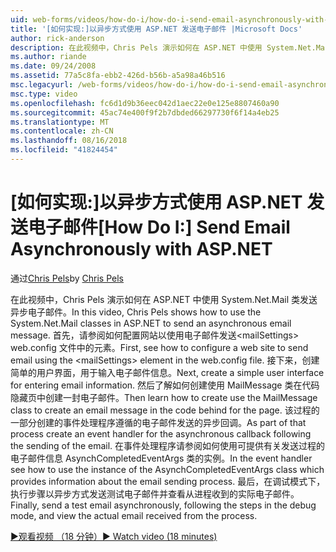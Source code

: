 ```yaml
---
uid: web-forms/videos/how-do-i/how-do-i-send-email-asynchronously-with-aspnet
title: '[如何实现:]以异步方式使用 ASP.NET 发送电子邮件 |Microsoft Docs'
author: rick-anderson
description: 在此视频中，Chris Pels 演示如何在 ASP.NET 中使用 System.Net.Mail 类发送异步电子邮件。 首先，请参阅如何配置 web si...
ms.author: riande
ms.date: 09/24/2008
ms.assetid: 77a5c8fa-ebb2-426d-b56b-a5a98a46b516
msc.legacyurl: /web-forms/videos/how-do-i/how-do-i-send-email-asynchronously-with-aspnet
msc.type: video
ms.openlocfilehash: fc6d1d9b36eec042d1aec22e0e125e8807460a90
ms.sourcegitcommit: 45ac74e400f9f2b7dbded66297730f6f14a4eb25
ms.translationtype: MT
ms.contentlocale: zh-CN
ms.lasthandoff: 08/16/2018
ms.locfileid: "41824454"
---
```

<a name="how-do-i-send-email-asynchronously-with-aspnet"></a><span data-ttu-id="8ed55-104">[如何实现:]以异步方式使用 ASP.NET 发送电子邮件</span><span class="sxs-lookup"><span data-stu-id="8ed55-104">[How Do I:] Send Email Asynchronously with ASP.NET</span></span>
====================
<span data-ttu-id="8ed55-105">通过[Chris Pels](https://twitter.com/chrispels)</span><span class="sxs-lookup"><span data-stu-id="8ed55-105">by [Chris Pels](https://twitter.com/chrispels)</span></span>

<span data-ttu-id="8ed55-106">在此视频中，Chris Pels 演示如何在 ASP.NET 中使用 System.Net.Mail 类发送异步电子邮件。</span><span class="sxs-lookup"><span data-stu-id="8ed55-106">In this video, Chris Pels shows how to use the System.Net.Mail classes in ASP.NET to send an asynchronous email message.</span></span> <span data-ttu-id="8ed55-107">首先，请参阅如何配置网站以使用电子邮件发送&lt;mailSettings&gt; web.config 文件中的元素。</span><span class="sxs-lookup"><span data-stu-id="8ed55-107">First, see how to configure a web site to send email using the &lt;mailSettings&gt; element in the web.config file.</span></span> <span data-ttu-id="8ed55-108">接下来，创建简单的用户界面，用于输入电子邮件信息。</span><span class="sxs-lookup"><span data-stu-id="8ed55-108">Next, create a simple user interface for entering email information.</span></span> <span data-ttu-id="8ed55-109">然后了解如何创建使用 MailMessage 类在代码隐藏页中创建一封电子邮件。</span><span class="sxs-lookup"><span data-stu-id="8ed55-109">Then learn how to create use the MailMessage class to create an email message in the code behind for the page.</span></span> <span data-ttu-id="8ed55-110">该过程的一部分创建的事件处理程序遵循的电子邮件发送的异步回调。</span><span class="sxs-lookup"><span data-stu-id="8ed55-110">As part of that process create an event handler for the asynchronous callback following the sending of the email.</span></span> <span data-ttu-id="8ed55-111">在事件处理程序请参阅如何使用可提供有关发送过程的电子邮件信息 AsynchCompletedEventArgs 类的实例。</span><span class="sxs-lookup"><span data-stu-id="8ed55-111">In the event handler see how to use the instance of the AsynchCompletedEventArgs class which provides information about the email sending process.</span></span> <span data-ttu-id="8ed55-112">最后，在调试模式下，执行步骤以异步方式发送测试电子邮件并查看从进程收到的实际电子邮件。</span><span class="sxs-lookup"><span data-stu-id="8ed55-112">Finally, send a test email asynchronously, following the steps in the debug mode, and view the actual email received from the process.</span></span>

[<span data-ttu-id="8ed55-113">&#9654;观看视频 （18 分钟）</span><span class="sxs-lookup"><span data-stu-id="8ed55-113">&#9654; Watch video (18 minutes)</span></span>](https://channel9.msdn.com/Blogs/ASP-NET-Site-Videos/how-do-i-send-email-asynchronously-with-aspnet)
